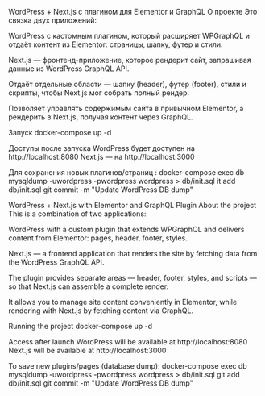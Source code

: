 WordPress + Next.js с плагином для Elementor и GraphQL
О проекте
Это связка двух приложений:

WordPress с кастомным плагином, который расширяет WPGraphQL и отдаёт контент из Elementor: страницы, шапку, футер и стили.

Next.js — фронтенд-приложение, которое рендерит сайт, запрашивая данные из WordPress GraphQL API.

Отдаёт отдельные области — шапку (header), футер (footer), стили и скрипты, чтобы Next.js мог собрать полный рендер.

Позволяет управлять содержимым сайта в привычном Elementor, а рендерить в Next.js, получая контент через GraphQL.

Запуск
  docker-compose up -d

Доступы после запуска
  WordPress будет доступен на http://localhost:8080
  Next.js — на http://localhost:3000


Для сохранения новых плагинов/страниц :
  docker-compose exec db mysqldump -uwordpress -pwordpress wordpress > db/init.sql
  it add db/init.sql
  git commit -m "Update WordPress DB dump"



WordPress + Next.js with Elementor and GraphQL Plugin
About the project
This is a combination of two applications:

WordPress with a custom plugin that extends WPGraphQL and delivers content from Elementor: pages, header, footer, styles.

Next.js — a frontend application that renders the site by fetching data from the WordPress GraphQL API.

The plugin provides separate areas — header, footer, styles, and scripts — so that Next.js can assemble a complete render.

It allows you to manage site content conveniently in Elementor, while rendering with Next.js by fetching content via GraphQL.

Running the project
  docker-compose up -d

Access after launch
  WordPress will be available at http://localhost:8080
  Next.js will be available at http://localhost:3000

To save new plugins/pages (database dump):
  docker-compose exec db mysqldump -uwordpress -pwordpress wordpress > db/init.sql
  git add db/init.sql
  git commit -m "Update WordPress DB dump"
